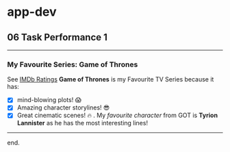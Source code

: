 # app-dev
## 06 Task Performance 1
---
### My Favourite Series: Game of Thrones
See [IMDb Ratings](https://www.imdb.com/title/tt0944947/ratings/?ref_=tt_ov_rt)
**Game of Thrones** is my Favourite TV Series because it has:
- [x] mind-blowing plots! :scream:
- [x] Amazing character storylines! :sunglasses:
- [x] Great cinematic scenes! :fire:
.
My *favourite character* from GOT is **Tyrion Lannister** as he has the most interesting lines!
---
end.
